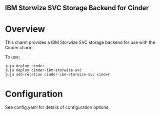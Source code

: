 IBM Storwize SVC Storage Backend for Cinder
-------------------------------

Overview
========

This charm provides a IBM Storwize SVC storage backend for use with the Cinder
charm.

To use:

    juju deploy cinder
    juju deploy cinder-ibm-storwize-svc
    juju add-relation cinder-ibm-storwize-svc cinder

Configuration
=============

See config.yaml for details of configuration options.
